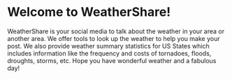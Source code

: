 # Welcome to WeatherShare!
WeatherShare is your social media to talk about the weather in your area or another area. We offer tools to look up the weather to help you make your post. We also provide weather summary statistics for US States which includes information like the frequency and costs of tornadoes, floods, droughts, storms, etc. Hope you have wonderful weather and a fabulous day!
